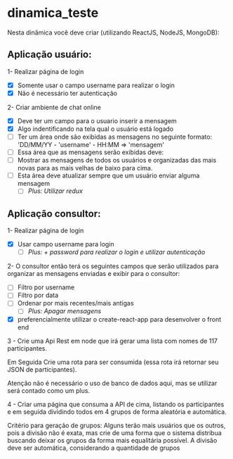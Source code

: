 # dinamica_teste

Nesta dinâmica você deve criar (utilizando ReactJS, NodeJS, MongoDB):

## Aplicação usuário:

1- Realizar página de login

- [x] Somente usar o campo username para realizar o login
- [x] Não é necessário ter autenticação

2- Criar ambiente de chat online

- [x] Deve ter um campo para o usuario inserir a mensagem
- [x] Algo indentificando na tela qual o usuário está logado
- [ ] Ter um área onde são exibidas as mensagens no seguinte formato:
      'DD/MM/YY - 'username' - HH:MM => 'mensagem'
- [ ] Essa área que as mensagens serão exibidas deve:
- [ ] Mostrar as mensagens de todos os usuários e organizadas das mais novas para as mais velhas de baixo para cima.
- [ ] Esta área deve atualizar sempre que um usuário enviar alguma mensagem
  - [ ] _Plus: Utilizar redux_

## Aplicação consultor:

1- Realizar página de login

- [x] Usar campo username para login
  - [ ] _Plus: + password para realizar o login e utilizar autenticação_

2- O consultor então terá os seguintes campos que serão utilizados para organizar as mensagens enviadas e exibir para o consultor:

- [ ] Filtro por username
- [ ] Filtro por data
- [ ] Ordenar por mais recentes/mais antigas
  - [ ] _Plus: Apagar mensagens_
- [x] preferencialmente utilizar o create-react-app para desenvolver o front end

3 - Crie uma Api Rest em node que irá gerar uma lista com nomes de 117 participantes.

Em Seguida Crie uma rota para ser consumida (essa rota irá retornar seu JSON de participantes).

Atenção não é necessário o uso de banco de dados aqui, mas se utilizar será contado como um plus.

4 - Criar uma página que consuma a API de cima, listando os participantes e em seguida dividindo todos em 4 grupos de forma aleatória e automática.

Critério para geração de grupos: Alguns terão mais usuários que os outros, pois a divisão não é exata, mas crie de uma forma que o sistema distribua buscando deixar os grupos da forma mais equalitária possível. A divisão deve ser automática, considerando a quantidade de grupos
